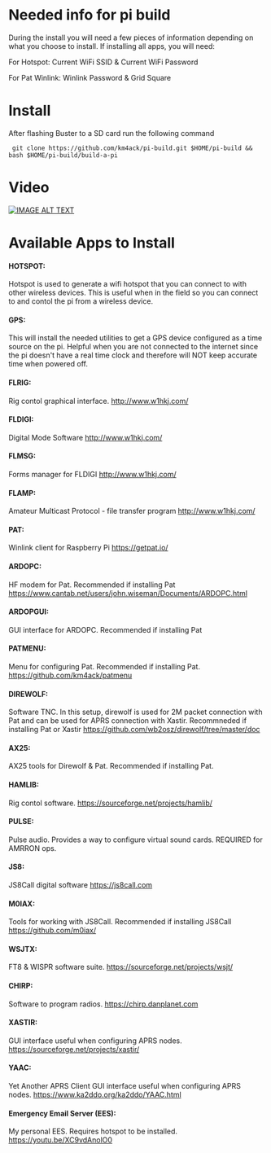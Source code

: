 # Needed info for pi build

During the install you will need a few pieces of information depending on what you choose to install. If installing all apps, you will need:

For Hotspot:
Current WiFi SSID & Current WiFi Password

For Pat Winlink:
Winlink Password & Grid Square

# Install
After flashing Buster to a SD card run the following command

     git clone https://github.com/km4ack/pi-build.git $HOME/pi-build && bash $HOME/pi-build/build-a-pi
     
# Video
[![IMAGE ALT TEXT](http://img.youtube.com/vi/gBokG9FI-NM/0.jpg)](https://youtu.be/gBokG9FI-NM "Build-a-Pi")

# Available Apps to Install

#### HOTSPOT:
Hotspot is used to generate a wifi hotspot that you can connect to with other wireless devices. This is useful when in the field so you can connect to and contol the pi from a wireless device.

#### GPS:
This will install the needed utilities to get a GPS device configured as a time source on the pi. Helpful when you are not connected to the internet since the pi doesn't have a real time clock and therefore will NOT keep accurate time when powered off.

#### FLRIG:
Rig contol graphical interface. http://www.w1hkj.com/

#### FLDIGI:
Digital Mode Software http://www.w1hkj.com/

#### FLMSG:
Forms manager for FLDIGI http://www.w1hkj.com/

#### FLAMP:
Amateur Multicast Protocol - file transfer program http://www.w1hkj.com/

#### PAT:
Winlink client for Raspberry Pi https://getpat.io/

#### ARDOPC:
HF modem for Pat. Recommended if installing Pat https://www.cantab.net/users/john.wiseman/Documents/ARDOPC.html

#### ARDOPGUI:
GUI interface for ARDOPC. Recommended if installing Pat 

#### PATMENU:
Menu for configuring Pat. Recommended if installing Pat. https://github.com/km4ack/patmenu

#### DIREWOLF:
Software TNC. In this setup, direwolf is used for 2M packet connection with Pat and can be used for APRS connection with Xastir. Recommneded if installing Pat or Xastir https://github.com/wb2osz/direwolf/tree/master/doc

#### AX25:
AX25 tools for Direwolf & Pat. Recommended if installing Pat. 

#### HAMLIB:
Rig contol software. https://sourceforge.net/projects/hamlib/

#### PULSE:
Pulse audio. Provides a way to configure virtual sound cards. REQUIRED for AMRRON ops. 

#### JS8:
JS8Call digital software https://js8call.com

#### M0IAX:
Tools for working with JS8Call. Recommended if installing JS8Call https://github.com/m0iax/

#### WSJTX:
FT8 & WISPR software suite. https://sourceforge.net/projects/wsjt/

#### CHIRP:
Software to program radios. https://chirp.danplanet.com

#### XASTIR:
GUI interface useful when configuring APRS nodes. https://sourceforge.net/projects/xastir/

#### YAAC:
Yet Another APRS Client GUI interface useful when configuring APRS nodes. https://www.ka2ddo.org/ka2ddo/YAAC.html

#### Emergency Email Server (EES):
My personal EES. Requires hotspot to be installed. https://youtu.be/XC9vdAnolO0


